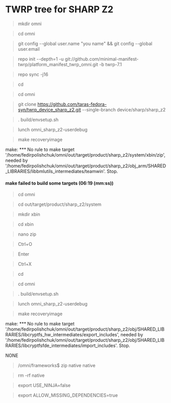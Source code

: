 # TWRP tree for SHARP Z2
>mkdir omni

>cd omni

>git config --global user.name "you name" && git config --global user.email 

>repo init --depth=1 -u git://github.com/minimal-manifest-twrp/platform_manifest_twrp_omni.git -b twrp-7.1

>repo sync -j16

>cd

>cd omni

>git clone https://github.com/taras-fedora-syn/twrp_device_sharp_z2.git --single-branch device/sharp/sharp_z2

>. build/envsetup.sh

>lunch omni_sharp_z2-userdebug

>make recoveryimage



make: *** No rule to make target '/home/fedirpolishchuk/omni/out/target/product/sharp_z2/system/xbin/zip', needed by '/home/fedirpolishchuk/omni/out/target/product/sharp_z2/obj_arm/SHARED_LIBRARIES/libbmlutils_intermediates/teamwin'.  Stop.

#### make failed to build some targets (06:19 (mm:ss)) ####

>cd omni

>cd out/target/product/sharp_z2/system

>mkdir xbin

>cd xbin

>nano zip

>Ctrl+O

 >Enter

 >Ctrl+X

>cd

>cd omni

>. build/envsetup.sh

>lunch omni_sharp_z2-userdebug

>make recoveryimage

make: *** No rule to make target '/home/fedirpolishchuk/omni/out/target/product/sharp_z2/obj/SHARED_LIBRARIES/libcryptfs_hw_intermediates/export_includes', needed by '/home/fedirpolishchuk/omni/out/target/product/sharp_z2/obj/SHARED_LIBRARIES/libcryptfsfde_intermediates/import_includes'.  Stop.

NONE
>/omni/frameworks$ zip native native

>rm -rf native

>export USE_NINJA=false

>export ALLOW_MISSING_DEPENDENCIES=true
